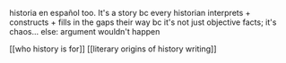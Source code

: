 historia en español too. It's a story bc every historian interprets + constructs + fills in the gaps their way bc it's not just objective facts; it's chaos... else: argument wouldn't happen

[[who history is for]]
[[literary origins of history writing]]
